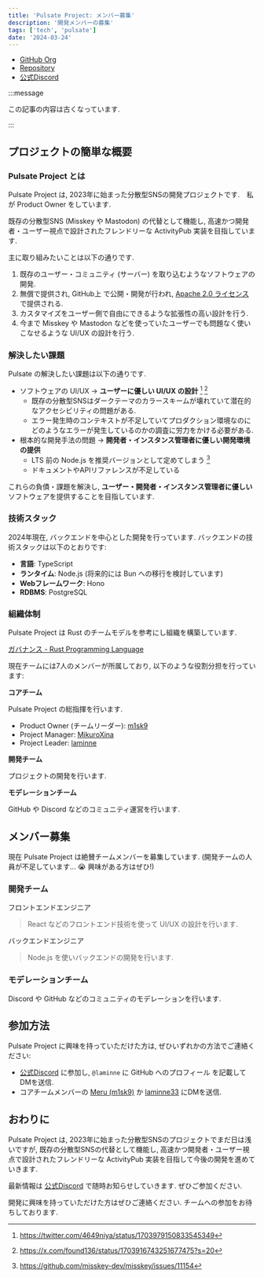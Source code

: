 ```yaml
---
title: 'Pulsate Project: メンバー募集'
description: '開発メンバーの募集'
tags: ['tech', 'pulsate']
date: '2024-03-24'
---
```


- [GitHub Org](https://link.pulsate.dev/github)
- [Repository](https://github.com/pulsate-dev/pulsate)
- [公式Discord](https://link.pulsate.dev/discord)

:::message

この記事の内容は古くなっています.

:::

## プロジェクトの簡単な概要

### Pulsate Project とは

Pulsate Project は, 2023年に始まった分散型SNSの開発プロジェクトです.　私が Product Owner をしています.

既存の分散型SNS (Misskey や Mastodon) の代替として機能し, 高速かつ開発者・ユーザー視点で設計されたフレンドリーな ActivityPub 実装を目指しています.

主に取り組みたいことは以下の通りです.

1. 既存のユーザー・コミュニティ (サーバー) を取り込むようなソフトウェアの開発.
2. 無償で提供され, GitHub上 で公開・開発が行われ, [Apache 2.0 ライセンス](https://www.apache.org/licenses/LICENSE-2.0) で提供される.
3. カスタマイズをユーザー側で自由にできるような拡張性の高い設計を行う.
4. 今まで Misskey や Mastodon などを使っていたユーザーでも問題なく使いこなせるような UI/UX の設計を行う.

### 解決したい課題

Pulsate の解決したい課題は以下の通りです.

- ソフトウェアの UI/UX → **ユーザーに優しい UI/UX の設計** [^1] [^2]
  - 既存の分散型SNSはダークテーマのカラースキームが壊れていて潜在的なアクセシビリティの問題がある.
  - エラー発生時のコンテキストが不足していてプロダクション環境なのにどのようなエラーが発生しているのかの調査に労力をかける必要がある.
- 根本的な開発手法の問題 → **開発者・インスタンス管理者に優しい開発環境の提供**
  - LTS 前の Node.js を推奨バージョンとして定めてしまう [^3]
  - ドキュメントやAPIリファレンスが不足している

これらの負債・課題を解決し, **ユーザー・開発者・インスタンス管理者に優しい** ソフトウェアを提供することを目指しています.

### 技術スタック

2024年現在, バックエンドを中心とした開発を行っています. バックエンドの技術スタックは以下のとおりです:

- **言語**: TypeScript
- **ランタイム**: Node.js (将来的には Bun への移行を検討しています)
- **Webフレームワーク**: Hono
- **RDBMS**: PostgreSQL

### 組織体制

Pulsate Project は Rust のチームモデルを参考にし組織を構築しています.

[ガバナンス - Rust Programming Language](https://www.rust-lang.org/governance)

現在チームには7人のメンバーが所属しており, 以下のような役割分担を行っています:

**コアチーム**

Pulsate Project の総指揮を行います.

- Product Owner (チームリーダー): [m1sk9](https://github.com/m1sk9)
- Project Manager: [MikuroXina](https://github.com/MikuroXina)
- Project Leader: [laminne](https://github.com/laminne)

**開発チーム**

プロジェクトの開発を行います.

**モデレーションチーム**

GitHub や Discord などのコミュニティ運営を行います.

## メンバー募集

現在 Pulsate Project は絶賛チームメンバーを募集しています. (開発チームの人員が不足しています... 😭 興味がある方はぜひ!)

### 開発チーム

フロントエンドエンジニア

> React などのフロントエンド技術を使って UI/UX の設計を行います.

バックエンドエンジニア

> Node.js を使いバックエンドの開発を行います.

### モデレーションチーム

Discord や GitHub などのコミュニティのモデレーションを行います.

## 参加方法

Pulsate Project に興味を持っていただけた方は, ぜひいずれかの方法でご連絡ください:

- [公式Discord](https://link.pulsate.dev/discord) に参加し, `@laminne` に GitHub へのプロフィール を記載してDMを送信.
- コアチームメンバーの [Meru (m1sk9)](https://twitter.com/m1s2r8) か [laminne33](https://twitter.com/laminne33) にDMを送信.

## おわりに

Pulsate Project は, 2023年に始まった分散型SNSのプロジェクトでまだ日は浅いですが, 既存の分散型SNSの代替として機能し, 高速かつ開発者・ユーザー視点で設計されたフレンドリーな ActivityPub 実装を目指して今後の開発を進めていきます.

最新情報は [公式Discord](https://link.pulsate.dev/discord) で随時お知らせしていきます. ぜひご参加ください.

開発に興味を持っていただけた方はぜひご連絡ください. チームへの参加をお待ちしております.

[^1]: https://twitter.com/4649niya/status/1703979150833545349

[^2]: https://x.com/found136/status/1703916743251677475?s=20

[^3]: https://github.com/misskey-dev/misskey/issues/11154
